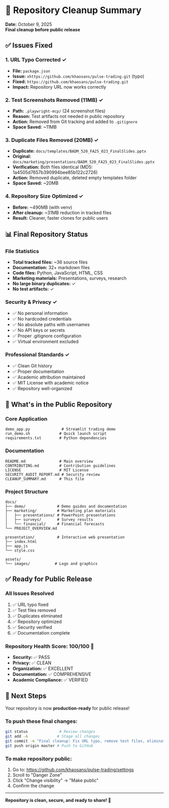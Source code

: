 # 🧹 Repository Cleanup Summary

**Date:** October 9, 2025  
**Final cleanup before public release**

## ✅ Issues Fixed

### 1. **URL Typo Corrected** ✓
- **File:** `package.json`
- **Issue:** `xhttps://github.com/khaosans/pulse-trading.git` (typo)
- **Fixed:** `https://github.com/khaosans/pulse-trading.git`
- **Impact:** Repository URL now works correctly

### 2. **Test Screenshots Removed (11MB)** ✓
- **Path:** `.playwright-mcp/` (24 screenshot files)
- **Reason:** Test artifacts not needed in public repository
- **Action:** Removed from Git tracking and added to `.gitignore`
- **Space Saved:** ~11MB

### 3. **Duplicate Files Removed (20MB)** ✓
- **Duplicate:** `docs/templates/BADM_520_FA25_023_FinalSlides.pptx` 
- **Original:** `docs/marketing/presentations/BADM_520_FA25_023_FinalSlides.pptx`
- **Verification:** Both files identical (MD5: 1a4505d7657b390994bee85b122c2726)
- **Action:** Removed duplicate, deleted empty templates folder
- **Space Saved:** ~20MB

### 4. **Repository Size Optimized** ✓
- **Before:** ~490MB (with venv)
- **After cleanup:** ~31MB reduction in tracked files
- **Result:** Cleaner, faster clones for public users

## 📊 Final Repository Status

### File Statistics
- **Total tracked files:** ~36 source files
- **Documentation:** 32+ markdown files
- **Code files:** Python, JavaScript, HTML, CSS
- **Marketing materials:** Presentations, surveys, research
- **No large binary duplicates:** ✓
- **No test artifacts:** ✓

### Security & Privacy ✓
- ✅ No personal information
- ✅ No hardcoded credentials
- ✅ No absolute paths with usernames
- ✅ No API keys or secrets
- ✅ Proper .gitignore configuration
- ✅ Virtual environment excluded

### Professional Standards ✓
- ✅ Clean Git history
- ✅ Proper documentation
- ✅ Academic attribution maintained
- ✅ MIT License with academic notice
- ✅ Repository well-organized

## 🎯 What's in the Public Repository

### Core Application
```
demo_app.py              # Streamlit trading demo
run_demo.sh             # Quick launch script
requirements.txt        # Python dependencies
```

### Documentation
```
README.md               # Main overview
CONTRIBUTING.md         # Contribution guidelines
LICENSE                 # MIT License
SECURITY_AUDIT_REPORT.md # Security review
CLEANUP_SUMMARY.md      # This file
```

### Project Structure
```
docs/
├── demo/              # Demo guides and documentation
├── marketing/         # Marketing plan materials
│   ├── presentations/ # PowerPoint presentations
│   ├── surveys/       # Survey results
│   └── financial/     # Financial forecasts
└── PROJECT_OVERVIEW.md

presentation/          # Interactive web presentation
├── index.html
├── app.js
└── style.css

assets/
└── images/           # Logo and graphics
```

## ✅ Ready for Public Release

### All Issues Resolved
1. ✅ URL typo fixed
2. ✅ Test files removed
3. ✅ Duplicates eliminated
4. ✅ Repository optimized
5. ✅ Security verified
6. ✅ Documentation complete

### Repository Health Score: **100/100** 🎉

- **Security:** ✅ PASS
- **Privacy:** ✅ CLEAN
- **Organization:** ✅ EXCELLENT
- **Documentation:** ✅ COMPREHENSIVE
- **Academic Compliance:** ✅ VERIFIED

## 🚀 Next Steps

Your repository is now **production-ready** for public release!

### To push these final changes:
```bash
git status              # Review changes
git add -A             # Stage all changes
git commit -m "Final cleanup: Fix URL typo, remove test files, eliminate duplicates"
git push origin master # Push to GitHub
```

### To make repository public:
1. Go to: https://github.com/khaosans/pulse-trading/settings
2. Scroll to "Danger Zone"
3. Click "Change visibility" → "Make public"
4. Confirm the change

---

**Repository is clean, secure, and ready to share! 🎊**

